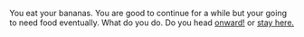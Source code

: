 You eat your bananas. You are good to continue for a while but your going to
need food eventually. What do you do. Do you head [onward!](./onward.md) or
[stay here.](./stayhere.md)
